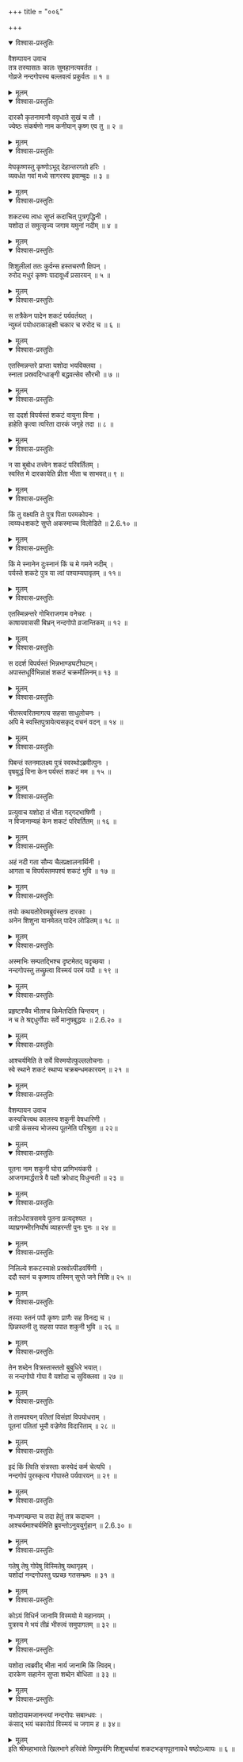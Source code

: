 +++
title = "००६"

+++

<details open><summary>विश्वास-प्रस्तुतिः</summary>

वैशम्पायन उवाच  
तत्र तस्यासतः कालः सुमहानत्यवर्तत ।  
गोव्रजे नन्दगोपस्य बल्लवत्वं प्रकुर्वतः ॥ १ ॥
</details>

<details><summary>मूलम्</summary>

वैशम्पायन उवाच  
तत्र तस्यासतः कालः सुमहानत्यवर्तत ।  
गोव्रजे नन्दगोपस्य बल्लवत्वं प्रकुर्वतः ॥ १ ॥
</details>

<details open><summary>विश्वास-प्रस्तुतिः</summary>

दारकौ कृतनामानौ ववृधाते सुखं च तौ ।  
ज्येष्ठः संकर्षणो नाम कनीयान् कृष्ण एव तु ॥ २ ॥
</details>

<details><summary>मूलम्</summary>

दारकौ कृतनामानौ ववृधाते सुखं च तौ ।  
ज्येष्ठः संकर्षणो नाम कनीयान् कृष्ण एव तु ॥ २ ॥
</details>

<details open><summary>विश्वास-प्रस्तुतिः</summary>

मेघकृष्णस्तु कृष्णोऽभूद् देहान्तरगतो हरिः ।  
व्यवर्धत गवां मध्ये सागरस्य इवाम्बुदः ॥ ३ ॥
</details>

<details><summary>मूलम्</summary>

मेघकृष्णस्तु कृष्णोऽभूद् देहान्तरगतो हरिः ।  
व्यवर्धत गवां मध्ये सागरस्य इवाम्बुदः ॥ ३ ॥
</details>

<details open><summary>विश्वास-प्रस्तुतिः</summary>

शकटस्य त्वधः सुप्तं कदाचित् पुत्रगृद्धिनी ।  
यशोदा तं समुत्सृज्य जगाम यमुनां नदीम् ॥ ४ ॥
</details>

<details><summary>मूलम्</summary>

शकटस्य त्वधः सुप्तं कदाचित् पुत्रगृद्धिनी ।  
यशोदा तं समुत्सृज्य जगाम यमुनां नदीम् ॥ ४ ॥
</details>

<details open><summary>विश्वास-प्रस्तुतिः</summary>

शिशुलीलां ततः कुर्वन्स हस्तचरणौ क्षिपन् ।  
रुरोद मधुरं कृष्णः पादावूर्ध्वं प्रसारयन् ॥ ५ ॥
</details>

<details><summary>मूलम्</summary>

शिशुलीलां ततः कुर्वन्स हस्तचरणौ क्षिपन् ।  
रुरोद मधुरं कृष्णः पादावूर्ध्वं प्रसारयन् ॥ ५ ॥
</details>

<details open><summary>विश्वास-प्रस्तुतिः</summary>

स तत्रैकेन पादेन शकटं पर्यवर्तयत् ।  
न्युब्जं पयोधराकाङ्क्षी चकार च रुरोद च ॥ ६ ॥
</details>

<details><summary>मूलम्</summary>

स तत्रैकेन पादेन शकटं पर्यवर्तयत् ।  
न्युब्जं पयोधराकाङ्क्षी चकार च रुरोद च ॥ ६ ॥
</details>

<details open><summary>विश्वास-प्रस्तुतिः</summary>

एतस्मिन्नन्तरे प्राप्ता यशोदा भयविक्लवा ।  
स्नाता प्रस्रवदिग्धाङ्गी बद्धवत्सेव सौरभी ॥ ७ ॥
</details>

<details><summary>मूलम्</summary>

एतस्मिन्नन्तरे प्राप्ता यशोदा भयविक्लवा ।  
स्नाता प्रस्रवदिग्धाङ्गी बद्धवत्सेव सौरभी ॥ ७ ॥
</details>

<details open><summary>विश्वास-प्रस्तुतिः</summary>

सा ददर्श विपर्यस्तं शकटं वायुना विना ।  
हाहेति कृत्वा त्वरिता दारकं जगृहे तदा ॥ ८ ॥
</details>

<details><summary>मूलम्</summary>

सा ददर्श विपर्यस्तं शकटं वायुना विना ।  
हाहेति कृत्वा त्वरिता दारकं जगृहे तदा ॥ ८ ॥
</details>

<details open><summary>विश्वास-प्रस्तुतिः</summary>

न सा बुबोध तत्त्वेन शकटं परिवर्तितम् ।  
स्वस्ति मे दारकायेति प्रीता भीता च साभवत्॥ ९ ॥
</details>

<details><summary>मूलम्</summary>

न सा बुबोध तत्त्वेन शकटं परिवर्तितम् ।  
स्वस्ति मे दारकायेति प्रीता भीता च साभवत्॥ ९ ॥
</details>

<details open><summary>विश्वास-प्रस्तुतिः</summary>

किं तु वक्ष्यति ते पुत्र पिता परमकोपनः ।  
त्वय्यधःशकटे सुप्ते अकस्माच्च विलोडिते ॥ 2.6.१० ॥
</details>

<details><summary>मूलम्</summary>

किं तु वक्ष्यति ते पुत्र पिता परमकोपनः ।  
त्वय्यधःशकटे सुप्ते अकस्माच्च विलोडिते ॥ 2.6.१० ॥
</details>

<details open><summary>विश्वास-प्रस्तुतिः</summary>

किं मे स्नानेन दुःस्नानं किं च मे गमने नदीम् ।  
पर्यस्ते शकटे पुत्र या त्वां पश्याम्यपावृतम् ॥ ११॥
</details>

<details><summary>मूलम्</summary>

किं मे स्नानेन दुःस्नानं किं च मे गमने नदीम् ।  
पर्यस्ते शकटे पुत्र या त्वां पश्याम्यपावृतम् ॥ ११॥
</details>

<details open><summary>विश्वास-प्रस्तुतिः</summary>

एतस्मिन्नन्तरे गोभिराजगाम वनेचरः ।  
काषायवाससी बिभ्रन् नन्दगोपो व्रजान्तिकम् ॥ १२ ॥
</details>

<details><summary>मूलम्</summary>

एतस्मिन्नन्तरे गोभिराजगाम वनेचरः ।  
काषायवाससी बिभ्रन् नन्दगोपो व्रजान्तिकम् ॥ १२ ॥
</details>

<details open><summary>विश्वास-प्रस्तुतिः</summary>

स ददर्श विपर्यस्तं भिन्नभाण्डघटीघटम्।  
अपास्तधूर्विभिन्नाक्षं शकटं चक्रमौलिनम्॥ १३ ॥
</details>

<details><summary>मूलम्</summary>

स ददर्श विपर्यस्तं भिन्नभाण्डघटीघटम्।  
अपास्तधूर्विभिन्नाक्षं शकटं चक्रमौलिनम्॥ १३ ॥
</details>

<details open><summary>विश्वास-प्रस्तुतिः</summary>

भीतस्त्वरितमागत्य सहसा साधुलोचनः ।  
अपि मे स्वस्तिपुत्रायेत्यसकृद् वचनं वदन् ॥ १४ ॥
</details>

<details><summary>मूलम्</summary>

भीतस्त्वरितमागत्य सहसा साधुलोचनः ।  
अपि मे स्वस्तिपुत्रायेत्यसकृद् वचनं वदन् ॥ १४ ॥
</details>

<details open><summary>विश्वास-प्रस्तुतिः</summary>

पिबन्तं स्तनमालक्ष्य पुत्रं स्वस्थोऽब्रवीत्पुनः ।  
वृषयुद्धं विना केन पर्यस्तं शकटं मम ॥ १५ ॥
</details>

<details><summary>मूलम्</summary>

पिबन्तं स्तनमालक्ष्य पुत्रं स्वस्थोऽब्रवीत्पुनः ।  
वृषयुद्धं विना केन पर्यस्तं शकटं मम ॥ १५ ॥
</details>

<details open><summary>विश्वास-प्रस्तुतिः</summary>

प्रत्युवाच यशोदा तं भीता गद्गदभाषिणी ।  
न विजानाम्यहं केन शकटं परिवर्तितम् ॥ १६ ॥
</details>

<details><summary>मूलम्</summary>

प्रत्युवाच यशोदा तं भीता गद्गदभाषिणी ।  
न विजानाम्यहं केन शकटं परिवर्तितम् ॥ १६ ॥
</details>

<details open><summary>विश्वास-प्रस्तुतिः</summary>

अहं नदी गता सौम्य चैलप्रक्षालनार्थिनी ।  
आगता च विपर्यस्तमपश्यं शकटं भुवि ॥ १७ ॥
</details>

<details><summary>मूलम्</summary>

अहं नदी गता सौम्य चैलप्रक्षालनार्थिनी ।  
आगता च विपर्यस्तमपश्यं शकटं भुवि ॥ १७ ॥
</details>

<details open><summary>विश्वास-प्रस्तुतिः</summary>

तयोः कथयतोरेवमब्रुवंस्तत्र दारकाः ।  
अनेन शिशुना यानमेतत् पादेन लोडितम्॥ १८ ॥
</details>

<details><summary>मूलम्</summary>

तयोः कथयतोरेवमब्रुवंस्तत्र दारकाः ।  
अनेन शिशुना यानमेतत् पादेन लोडितम्॥ १८ ॥
</details>

<details open><summary>विश्वास-प्रस्तुतिः</summary>

अस्माभिः सम्पतद्भिश्च दृष्टमेतद् यदृच्छया ।  
नन्दगोपस्तु तच्छ्रुत्वा विस्मयं परमं ययौ ॥ १९ ॥
</details>

<details><summary>मूलम्</summary>

अस्माभिः सम्पतद्भिश्च दृष्टमेतद् यदृच्छया ।  
नन्दगोपस्तु तच्छ्रुत्वा विस्मयं परमं ययौ ॥ १९ ॥
</details>

<details open><summary>विश्वास-प्रस्तुतिः</summary>

प्रहृष्टश्चैव भीतश्च किमेतदिति चिन्तयन् ।  
न च ते श्रद्दधुर्गोपाः सर्वे मानुषबुद्धयः ॥ 2.6.२० ॥
</details>

<details><summary>मूलम्</summary>

प्रहृष्टश्चैव भीतश्च किमेतदिति चिन्तयन् ।  
न च ते श्रद्दधुर्गोपाः सर्वे मानुषबुद्धयः ॥ 2.6.२० ॥
</details>

<details open><summary>विश्वास-प्रस्तुतिः</summary>

आश्चर्यमिति ते सर्वे विस्मयोत्फुल्ललोचनाः ।  
स्वे स्थाने शकटं स्थाप्य चक्रबन्धमकारयन् ॥ २१ ॥
</details>

<details><summary>मूलम्</summary>

आश्चर्यमिति ते सर्वे विस्मयोत्फुल्ललोचनाः ।  
स्वे स्थाने शकटं स्थाप्य चक्रबन्धमकारयन् ॥ २१ ॥
</details>

<details open><summary>विश्वास-प्रस्तुतिः</summary>

वैशम्पायन उवाच  
कस्यचित्त्वथ कालस्य शकुनी वेषधारिणी ।  
धात्री कंसस्य भोजस्य पूतनेति परिश्रुता ॥ २२॥
</details>

<details><summary>मूलम्</summary>

वैशम्पायन उवाच  
कस्यचित्त्वथ कालस्य शकुनी वेषधारिणी ।  
धात्री कंसस्य भोजस्य पूतनेति परिश्रुता ॥ २२॥
</details>

<details open><summary>विश्वास-प्रस्तुतिः</summary>

पूतना नाम शकुनी घोरा प्राणिभयंकरी ।  
आजगामार्द्धरात्रे वै पक्षौ क्रोधाद् विधुन्वती ॥ २३ ॥
</details>

<details><summary>मूलम्</summary>

पूतना नाम शकुनी घोरा प्राणिभयंकरी ।  
आजगामार्द्धरात्रे वै पक्षौ क्रोधाद् विधुन्वती ॥ २३ ॥
</details>

<details open><summary>विश्वास-प्रस्तुतिः</summary>

ततोऽर्धरात्रसमये पूतना प्रत्यदृश्यत ।  
व्याघ्रगम्भीरनिर्घोषं व्याहरन्ती पुनः पुनः ॥ २४ ॥
</details>

<details><summary>मूलम्</summary>

ततोऽर्धरात्रसमये पूतना प्रत्यदृश्यत ।  
व्याघ्रगम्भीरनिर्घोषं व्याहरन्ती पुनः पुनः ॥ २४ ॥
</details>

<details open><summary>विश्वास-प्रस्तुतिः</summary>

निलिल्ये शकटस्याक्षे प्रस्रवोत्पीडवर्षिणी ।  
ददौ स्तनं च कृष्णाय तस्मिन् सुप्ते जने निशि॥ २५ ॥
</details>

<details><summary>मूलम्</summary>

निलिल्ये शकटस्याक्षे प्रस्रवोत्पीडवर्षिणी ।  
ददौ स्तनं च कृष्णाय तस्मिन् सुप्ते जने निशि॥ २५ ॥
</details>

<details open><summary>विश्वास-प्रस्तुतिः</summary>

तस्याः स्तनं पपौ कृष्णः प्राणैः सह विनद्य च ।  
छिन्नस्तनी तु सहसा पपात शकुनी भुवि ॥ २६ ॥
</details>

<details><summary>मूलम्</summary>

तस्याः स्तनं पपौ कृष्णः प्राणैः सह विनद्य च ।  
छिन्नस्तनी तु सहसा पपात शकुनी भुवि ॥ २६ ॥
</details>

<details open><summary>विश्वास-प्रस्तुतिः</summary>

तेन शब्देन वित्रस्तास्ततो बुबुधिरे भयात्।  
स नन्दगोपो गोपा वै यशोदा च सुविक्लवा ॥ २७ ॥
</details>

<details><summary>मूलम्</summary>

तेन शब्देन वित्रस्तास्ततो बुबुधिरे भयात्।  
स नन्दगोपो गोपा वै यशोदा च सुविक्लवा ॥ २७ ॥
</details>

<details open><summary>विश्वास-प्रस्तुतिः</summary>

ते तामपश्यन् पतितां विसंज्ञां विपयोधराम् ।  
पूतनां पतितां भूमौ वज्रेणेव विदारिताम् ॥ २८ ॥
</details>

<details><summary>मूलम्</summary>

ते तामपश्यन् पतितां विसंज्ञां विपयोधराम् ।  
पूतनां पतितां भूमौ वज्रेणेव विदारिताम् ॥ २८ ॥
</details>

<details open><summary>विश्वास-प्रस्तुतिः</summary>

इदं किं त्विति संत्रस्ताः कस्येदं कर्म चेत्यपि ।  
नन्दगोपं पुरस्कृत्य गोपास्ते पर्यवारयन् ॥ २९ ॥
</details>

<details><summary>मूलम्</summary>

इदं किं त्विति संत्रस्ताः कस्येदं कर्म चेत्यपि ।  
नन्दगोपं पुरस्कृत्य गोपास्ते पर्यवारयन् ॥ २९ ॥
</details>

<details open><summary>विश्वास-प्रस्तुतिः</summary>

नाध्यगच्छन्त च तदा हेतुं तत्र कदाचन ।  
आश्चर्यमाश्चर्यमिति ब्रुवन्तोऽनुययुर्गृहान् ॥ 2.6.३० ॥
</details>

<details><summary>मूलम्</summary>

नाध्यगच्छन्त च तदा हेतुं तत्र कदाचन ।  
आश्चर्यमाश्चर्यमिति ब्रुवन्तोऽनुययुर्गृहान् ॥ 2.6.३० ॥
</details>

<details open><summary>विश्वास-प्रस्तुतिः</summary>

गतेषु तेषु गोपेषु विस्मितेषु यथागृहम् ।  
यशोदां नन्दगोपस्तु पप्रच्छ गतसम्भ्रमः ॥ ३१ ॥
</details>

<details><summary>मूलम्</summary>

गतेषु तेषु गोपेषु विस्मितेषु यथागृहम् ।  
यशोदां नन्दगोपस्तु पप्रच्छ गतसम्भ्रमः ॥ ३१ ॥
</details>

<details open><summary>विश्वास-प्रस्तुतिः</summary>

कोऽयं विधिर्न जानामि विस्मयो मे महानयम् ।  
पुत्रस्य मे भयं तीव्रं भीरुत्वं समुपागतम् ॥ ३२ ॥
</details>

<details><summary>मूलम्</summary>

कोऽयं विधिर्न जानामि विस्मयो मे महानयम् ।  
पुत्रस्य मे भयं तीव्रं भीरुत्वं समुपागतम् ॥ ३२ ॥
</details>

<details open><summary>विश्वास-प्रस्तुतिः</summary>

यशोदा त्वब्रवीद् भीता नार्य जानामि किं त्विदम्।  
दारकेण सहानेन सुप्ता शब्देन बोधिता ॥ ३३ ॥
</details>

<details><summary>मूलम्</summary>

यशोदा त्वब्रवीद् भीता नार्य जानामि किं त्विदम्।  
दारकेण सहानेन सुप्ता शब्देन बोधिता ॥ ३३ ॥
</details>

<details open><summary>विश्वास-प्रस्तुतिः</summary>

यशोदायामजानन्त्यां नन्दगोपः सबान्धवः ।  
कंसाद् भयं चकारोग्रं विस्मयं च जगाम ह ॥ ३४॥
</details>

<details><summary>मूलम्</summary>

यशोदायामजानन्त्यां नन्दगोपः सबान्धवः ।  
कंसाद् भयं चकारोग्रं विस्मयं च जगाम ह ॥ ३४॥
</details>
इति श्रीमहाभारते खिलभागे हरिवंशे विष्णुपर्वणि शिशुचर्यायां शकटभङ्गपूतनावधे षष्ठोऽध्यायः ॥ ६ ॥